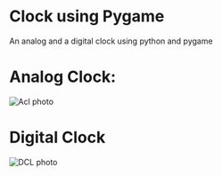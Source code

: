 # Clock using Pygame
An analog and a digital clock using python and pygame 

# Analog Clock:

![Acl photo](https://i.imgur.com/BYP2vpC.png)

# Digital Clock

![DCL photo](https://i.imgur.com/DejIbIQ.png)
